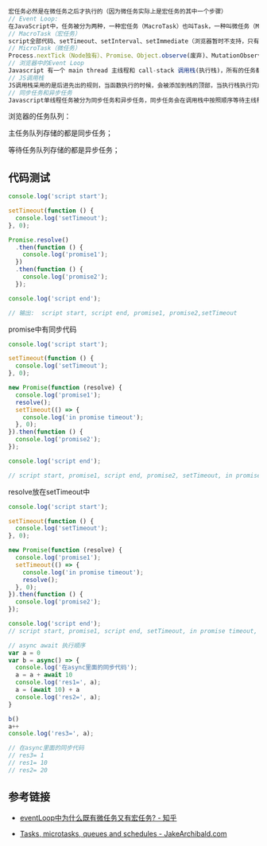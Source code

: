 ```js
宏任务必然是在微任务之后才执行的（因为微任务实际上是宏任务的其中一个步骤）
// Event Loop:
在JavaScript中，任务被分为两种，一种宏任务（MacroTask）也叫Task，一种叫微任务（MicroTask）。
// MacroTask（宏任务）
script全部代码、setTimeout、setInterval、setImmediate（浏览器暂时不支持，只有IE10,11支持，具体可见MDN）、I/O、UI Rendering、xhr。
// MicroTask（微任务）
Process.nextTick（Node独有）、Promise、Object.observe(废弃)、MutationObserver
// 浏览器中的Event Loop
Javascript 有一个 main thread 主线程和 call-stack 调用栈(执行栈)，所有的任务都会被放到调用栈等待主线程执行。
// JS调用栈
JS调用栈采用的是后进先出的规则，当函数执行的时候，会被添加到栈的顶部，当执行栈执行完成后，就会从栈顶移出，直到栈内被清空。
// 同步任务和异步任务
Javascript单线程任务被分为同步任务和异步任务，同步任务会在调用栈中按照顺序等待主线程依次执行，异步任务会在异步任务有了结果后，将注册的回调函数放入任务队列中等待主线程空闲的时候（调用栈被清空），被读取到栈内等待主线程的执行。
```

浏览器的任务队列：

主任务队列存储的都是同步任务；

等待任务队列存储的都是异步任务；


## 代码测试

```js
console.log('script start');

setTimeout(function () {
  console.log('setTimeout');
}, 0);

Promise.resolve()
  .then(function () {
    console.log('promise1');
  })
  .then(function () {
    console.log('promise2');
  });

console.log('script end');

// 输出:  script start, script end, promise1, promise2,setTimeout
```

promise中有同步代码
```js
console.log('script start');

setTimeout(function () {
  console.log('setTimeout');
}, 0);

new Promise(function (resolve) {
  console.log('promise1'); 
  resolve();
  setTimeout(() => {
    console.log('in promise timeout');
  }, 0);
}).then(function () {
  console.log('promise2');
});

console.log('script end'); 

// script start, promise1, script end, promise2, setTimeout, in promise timeout
```
resolve放在setTimeout中

```js
console.log('script start');

setTimeout(function () {
  console.log('setTimeout');
}, 0);

new Promise(function (resolve) {
  console.log('promise1'); 
  setTimeout(() => {
    console.log('in promise timeout');
    resolve();
  }, 0);
}).then(function () {
  console.log('promise2');
});

console.log('script end'); 
// script start, promise1, script end, setTimeout, in promise timeout, promise2
```


```js
// async await 执行顺序
var a = 0
var b = async() => {
  console.log('在async里面的同步代码');
  a = a + await 10
  console.log('res1=', a);
  a = (await 10) + a
  console.log('res2=', a);
}

b()
a++
console.log('res3=', a);

// 在async里面的同步代码
// res3= 1
// res1= 10
// res2= 20
```

## 参考链接
* [eventLoop中为什么既有微任务又有宏任务? - 知乎](https://www.zhihu.com/question/352907040)

* [Tasks, microtasks, queues and schedules - JakeArchibald.com](https://jakearchibald.com/2015/tasks-microtasks-queues-and-schedules/)